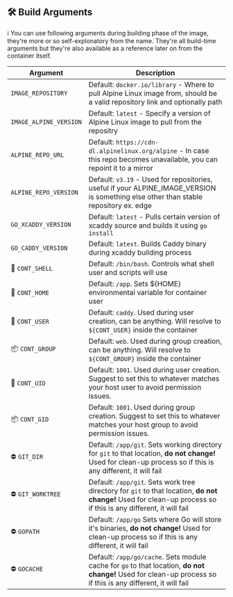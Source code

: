## 🛠️ Build Arguments

ℹ️ You can use following arguments during building phase of the image, they're more or so self-explonatory from the name. They're all build-time arguments but they're also available as a reference later on from the container itself.

| Argument         | Description                                                                                                                      |
|------------------|----------------------------------------------------------------------------------------------------------------------------------|
| `IMAGE_REPOSITORY`     | Default: `docker.io/library` - Where to pull Alpine Linux image from, should be a valid repository link and optionally path |
| `IMAGE_ALPINE_VERSION` | Default: `latest` - Specify a version of Alpine Linux image to pull from the repositry |
| `ALPINE_REPO_URL`      | Default: `https://cdn-dl.alpinelinux.org/alpine` - In case this repo becomes unavailable, you can repoint it to a mirror |
| `ALPINE_REPO_VERSION`  | Default: `v3.19` - Used for repositories, useful if your ALPINE_IMAGE_VERSION is something else other than stable repository ex. edge |
| `GO_XCADDY_VERSION`    | Default: `latest` - Pulls certain version of xcaddy source and builds it using `go install` |
| `GO_CADDY_VERSION`     | Default: `latest`. Builds Caddy binary during xcaddy building process                                                            |
| 🐚 `CONT_SHELL`           | Default: `/bin/bash`. Controls what shell user and scripts will use                                                              |
| 📁 `CONT_HOME`            | Default: `/app`. Sets ${HOME} environmental variable for container user                                                          |
| 🙆 `CONT_USER`            | Default: `caddy`. Used during user creation, can be anything. Will resolve to `${CONT_USER}` inside the container                |
| 📦 `CONT_GROUP`           | Default: `web`. Used during group creation, can be anything. Will resolve to `${CONT_GROUP}` inside the container                |
| 🙆 `CONT_UID`             | Default: `1001`. Used during user creation. Suggest to set this to whatever matches your host user to avoid permission issues.   |
| 📦 `CONT_GID`             | Default: `1001`. Used during group creation. Suggest to set this to whatever matches your host group to avoid permission issues. |
| ⛔ `GIT_DIR`              | Default: `/app/git`. Sets working directory for `git` to that location, **do not change!** Used for clean-up process so if this is any different, it will fail |
| ⛔ `GIT_WORKTREE`         | Default: `/app/git`. Sets work tree directory for `git` to that location, **do not change!** Used for clean-up process so if this is any different, it will fail |
| ⛔ `GOPATH`           | Default: `/app/go` Sets where Go will store it's binaries, **do not change!** Used for clean-up process so if this is any different, it will fail |
| ⛔ `GOCACHE`         | Default: `/app/go/cache`. Sets module cache for `go` to that location, **do not change!** Used for clean-up process so if this is any different, it will fail |
